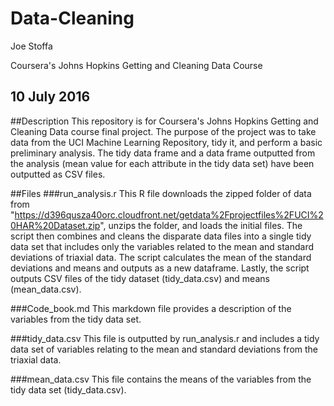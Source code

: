 # Data-Cleaning

Joe Stoffa

Coursera's Johns Hopkins Getting and Cleaning Data Course

10 July 2016
---

##Description
This repository is for Coursera's Johns Hopkins Getting and Cleaning Data course final project.  The purpose of the project was to take data from the UCI Machine Learning Repository, tidy it, and perform a basic preliminary analysis.  The tidy data frame and a data frame outputted from the analysis (mean value for each attribute in the tidy data set) have been outputted as CSV files.

##Files
###run_analysis.r
This R file downloads the zipped folder of data from "https://d396qusza40orc.cloudfront.net/getdata%2Fprojectfiles%2FUCI%20HAR%20Dataset.zip", unzips the folder, and loads the initial files.  The script then combines and cleans the disparate data files into a single tidy data set that includes only the variables related to the mean and standard deviations of triaxial data.  The script calculates the mean of the standard deviations and means and outputs as a new dataframe.  Lastly, the script outputs CSV files of the tidy dataset (tidy_data.csv) and means (mean_data.csv).

###Code_book.md
This markdown file provides a description of the variables from the tidy data set.

###tidy_data.csv
This file is outputted by run_analysis.r and includes a tidy data set of variables relating to the mean and standard deviations from the triaxial data.

###mean_data.csv
This file contains the means of the variables from the tidy data set (tidy_data.csv).

